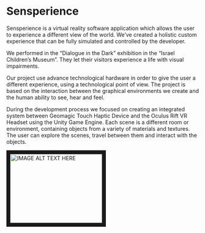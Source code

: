 # Sensperience
Sensperience is a virtual reality software application which allows the user to experience a different view of the world.
We’ve created a holistic custom experience that can be fully simulated and controlled by the developer.

We performed in the “Dialogue in the Dark” exhibition in the “Israel Children’s Museum”. They let their visitors experience a life with visual impairments.

Our project use advance technological hardware in order to give the user a different experience, using a technological point of view.
The project is based on the interaction between the graphical environments we create and the human ability to see, hear and feel.

During the development process we focused on creating an integrated system between Geomagic Touch Haptic Device and the Oculus Rift VR Headset using the Unity Game Engine.
Each scene is a different room or environment, containing objects from a variety of materials and textures.
The user can explore the scenes, travel between them and interact with the objects.


<a href="https://drive.google.com/open?id=1VwPFkjw9nrl5Jvpz0RrDzjIuGH0c8aPZ" target="_blank">
<img src="https://drive.google.com/open?id=1VwPFkjw9nrl5Jvpz0RrDzjIuGH0c8aPZ/0.jpg" 
alt="IMAGE ALT TEXT HERE" width="240" height="180" border="10" /></a>

